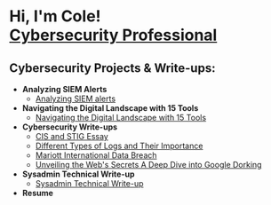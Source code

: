 <h1>Hi, I'm Cole! <br/><a href="https://www.linkedin.com/in/cole-angelone-b0588626a/">Cybersecurity Professional</a>

<h2>Cybersecurity Projects & Write-ups:</h2>

- <b>Analyzing SIEM Alerts</b>
  - [Analyzing SIEM alerts](https://collincollege620-my.sharepoint.com/:w:/g/personal/cangelone2_collin_edu/EZ1zYXMrKBtCpekFAQ9lQUcB46nWYiiOwBYSiOulksLDsg?e=qAQopO)
- <b>Navigating the Digital Landscape with 15 Tools</b>
  - [Navigating the Digital Landscape with 15 Tools](https://collincollege620-my.sharepoint.com/:w:/g/personal/cangelone2_collin_edu/EYcGtfSslJpNhsqZ9ODWPb4BNcez-UW0A45cx565TJG1xg?e=P7r61Q)
- <b>Cybersecurity Write-ups</b>
  - [CIS and STIG Essay](https://collincollege620-my.sharepoint.com/:w:/g/personal/cangelone2_collin_edu/EXaNladXmhNBnAMcmuLcEM8B0gPYtSsUx3ieq_Z8FTX_vg?e=InGUde)
  - [Different Types of Logs and Their Importance](https://collincollege620-my.sharepoint.com/:w:/g/personal/cangelone2_collin_edu/EWE3Fo2cUAFLrVREQwL3fucBWRegABwwKw1bt7GWVFXFQw?e=mSfWTN)
  - [Mariott International Data Breach](https://collincollege620-my.sharepoint.com/:w:/g/personal/cangelone2_collin_edu/EUzaiLpnoSVAjiYQNRrJ7m0BCn9iNgKmsXnLaBne63chXA?e=2qu1DA)
  - [Unveiling the Web's Secrets A Deep Dive into Google Dorking](https://collincollege620-my.sharepoint.com/:w:/g/personal/cangelone2_collin_edu/ETot0uCOJ7NPuLXOF3JdIOQBgDOFCe2wLhciWfWeR-n0Bw?e=vQjumF)
- <b>Sysadmin Technical Write-up</b>
  - [Sysadmin Technical Write-up](https://docs.google.com/document/d/1gVLCyQ6xh4IjrKU7cfmASIbEbZD4ntYct9rS3rjVPJA/edit?usp=sharing)
- <b>Resume</b>

